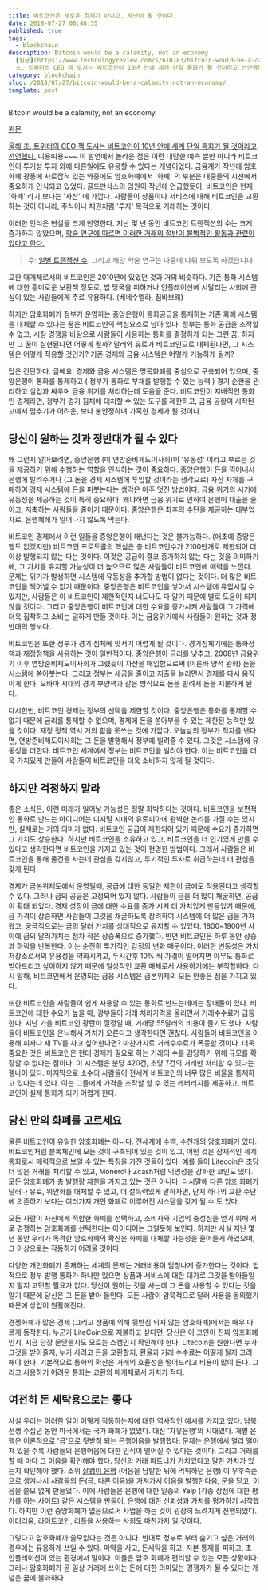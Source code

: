 ```yaml
---
title: 비트코인은 새로운 경제가 아니고, 재난이 될 것이다.
date: 2018-07-27 06:48:35
published: true
tags:
  - blockchain
description: Bitcoin would be a calamity, not an economy
  [원문](https://www.technologyreview.com/s/610783/bitcoin-would-be-a-calamity-not-an-economy/)  [올해
  초, 트위터의 CEO 잭 도시는 비트코인이 10년 안에 세계 단일 통화가 될 것이라고 선언했다.](htt...
category: blockchain
slug: /2018/07/27/bitcoin-would-be-a-calamity-not-an-economy/
template: post
---
```


Bitcoin would be a calamity, not an economy

[원문](https://www.technologyreview.com/s/610783/bitcoin-would-be-a-calamity-not-an-economy/)

[올해 초, 트위터의 CEO 잭 도시는 비트코인이 10년 안에 세계 단일 통화가 될 것이라고 선언했다.](https://www.cnbc.com/2018/03/21/jack-dorsey-expects-bitcoin-to-become-the-worlds-single-currency-in-about-10-years.html) 띠용띠용~~~ 이 발언에서 놀라운 점은 이런 대담한 예측 뿐만 아니라 비트코인이 투기성 투자 외에 다른일에도 유용할 수 있다는 개념이었다. 금융계가 작년에 암호화폐 광풍에 사로잡혀 있는 와중에도 암호화폐에서 '화폐' 의 부분은 대중들의 시선에서 중요하게 인식되고 있었다. 골드만삭스의 임원이 작년에 언급했듯이, 비트코인은 현재 '화폐' 라기 보다는 '자산' 에 가깝다. 사람들이 상품이나 서비스에 대해 비트코인을 교환하는 것이 아니라, 주식이나 채권처럼 '투자' 목적으로 거래하는 것이다.

이러한 인식은 현실을 크게 반영한다. 지난 몇 년 동안 비트코인 트랜잭션의 수는 크게 증가하지 않았으며, [학술 연구에 따르면 이러한 거래의 절반이 불법적인 활동과 관련이 있다고 한다.](https://papers.ssrn.com/sol3/papers.cfm?abstract_id=3102645)

> 주: [일별 트랜잭션 수](https://www.blockchain.com/charts/n-transactions?timespan=all&scale=1). 그리고 해당 학술 연구는 나중에 다뤄 보도록 하겠습니다.

교환 매개체로서의 비트코인은 2010년에 있었던 것과 거의 비슷하다. 기존 통화 시스템에 대한 흥미로운 보환책 정도로, 법 당국을 피하거나 인플레이션에 시달리는 사회에 관심이 있는 사람들에게 주료 유용하다. (베네수엘라, 짐바브웨)

하지만 암호화폐가 정부가 운영하는 중앙은행이 통화공급을 통제하는 기존 화폐 시스템을 대체할 수 있다는 꿈은 비트코인의 핵심요소로 남아 있다. 정부는 통화 공급을 조작할 수 없고, 시장 경쟁을 바탕으로 사람들이 사용하는 통화를 결정하게 되는 그런 꿈. 하지만 그 꿈이 실현된다면 어떻게 될까? 달러와 유로가 비트코인으로 대체된다면, 그 시스템은 어떻게 적응할 것인가? 기존 경제와 금융 시스템은 어떻게 기능하게 될까?

답은 간단하다. 글쎄요. 경제와 금융 시스템은 명목화폐를 중심으로 구축되어 있으며, 중앙은행이 통화를 통제하고 ( 정부가 통화로 부채를 발행할 수 있는 능력 ) 경기 순환을 관리하고 실업과 싸우며 금융 위기를 처리하는데 도움을 준다. 비트코인이 지배적인 통화인 경제라면, 정부가 경기 침체에 대처할 수 있는 도구를 제한하고, 금융 공황이 시작된 고에서 멈추기가 어려운, 보다 불안정하며 가혹한 경제가 될 것이다.

## 당신이 원하는 것과 정반대가 될 수 있다

왜 그런지 알아보려면, 중앙은행 (미 연방준비제도이사회)이 '유동성' 이라고 부르는 것을 제공하기 위해 수행하는 역할을 인식하는 것이 중요하다. 중앙은행이 돈을 찍어내서 은행에 빌려주거나 (그 돈을 경제 시스템에 투입할 것이라는 생각으로) 자산 자체를 구매하여 경제 시스템에 돈을 퍼붓는다는 생각은 아주 멋진 방법이다. 금융 위기의 시기에 유동성을 제공하는 것이 특히 중요하다. 왜냐하면 금융 위기로 인하여 은행이 대출을 줄이고, 저축하는 사람들을 줄이기 때문이다. 중앙은행은 최후의 수단을 제공하는 대부업자로, 은행폐쇄가 일어나지 않도록 막는다.

비트코인 경제에서 이런 일들을 중앙은행이 해낸다는 것은 불가능하다. (애초에 중앙은행도 없겠지만) 비트코인 프로토콜의 핵심은 총 비트코인수가 2100만개로 제한되어 더 이상 발행되지 않는 다는 것이다. 이것은 공급이 결코 증가하지 않는 다는 것을 의미하기에, 그 가치를 유지할 가능성이 더 높으므로 많은 사람들이 비트코인에 매력을 느낀다. 문제는 위기가 발생하면 시스템에 유동성을 추가할 방법이 없다는 것이다. 더 많은 비트코인을 찍어낼 수 없기 때문이다. 중앙은행은 비트코인을 쌓아서 시스템에 유입시킬 수 있지만, 사람들은 이 비트코인이 제한적인지 너도나도 다 알기 때문에 별로 도움이 되지 않을 것이다. 그리고 중앙은행이 비트코인에 대한 수요를 증가시켜 사람들이 그 가격에 더욱 집착하고 소비는 덜하게 만들 것이다. 이는 금융위기에서 사람들이 원하는 것과 정반대의 행보다.

비트코인은 또한 정부가 경기 침체에 맞서기 어렵게 될 것이다. 경기침체기에는 통화정책과 재정정책을 사용하는 것이 일반적이다. 중앙은행이 금리를 낮추고, 2008년 금융위기 이후 연방준비제도이사회가 그럤듯이 자산을 매입함으로써 (이른바 양적 완화) 돈을 시스템에 쏟아붓는다. 그리고 정부는 세금을 줄이고 지출을 늘리면서 경제를 다시 움직이게 한다. 오바마 시대의 경기 부양책과 같은 방식으로 돈을 빌려서 돈을 지불하게 된다.

다시한번, 비트코인 경제는 정부의 선택을 제한할 것이다. 중앙은행은 통화를 통제할 수 없기 때문에 금리를 통제할 수 없으며, 경제에 돈을 쏟아부을 수 있는 제한된 능력만 있을 것이다. 재정 정책 역시 거의 힘을 못쓰는 것에 가깝다. 오늘날의 정부가 적자를 낸다면, 연방준비제도이사회는 그 돈을 발행해서 정부에 빌려줄 수 있다. 그것은 시스템에 유동성을 더한다. 비트코인 세계에서 정부는 비트코인을 빌려야 한다. 이는 비트코인을 더욱 가치있게 만들어 사람들이 비트코인을 더욱 소비하지 않게 될 것이다.

## 하지만 걱정하지 말라

좋은 소식은, 이런 미래가 일어날 가능성은 정말 희박하다는 것이다. 비트코인을 보편적인 통화로 만드는 아이디어는 디지털 시대의 유토피아에 완벽한 논리를 가질 수는 있지만, 실제로는 거의 의미가 없다. 비트코인 공급이 제한되어 있기 때문에 수요가 증가하면 그 가치도 상승한다. 하지만 비트코인을 소유하고 있고, 비트코인을 더 인기있게 만들 수 있다고 생각한다면 비트코인을 가지고 있는 것이 현명한 방법이다. 그래서 사람들은 비트코인을 통해 물건을 사는데 관심을 갖지않고, 투기적인 투자로 취급하는데 더 관심을 갖게 된다.

경제가 금본위제도에서 운영될때, 공급에 대한 동일한 제한이 금에도 적용된다고 생각할 수 있다. 그러나 금의 공급은 고정되어 있지 않다. 사람들이 금을 더 많이 채굴하면, 공급이 확대 되었다. 경제 성장이 금에 대한 수요를 증가 시켜 더 가치있게 만들었기 때문에, 금 가격이 상승하면 사람들이 그것을 채굴하도록 장려하여 시스템에 더 많은 금을 가져왔고, 궁극적으로는 금의 달러 가치를 상대적으로 유지할 수 있었다. 1800~1900년 사이에 금의 달러가치는 점차 작은 상승폭으로 증가했다. 반면 비트코인은 하루 동안 상승과 하락을 반복한다. 이는 순전히 투기적인 감정의 변화 때문이다. 이러한 변동성은 가치 저장소로서의 유용성을 약화시키고, 두시간후 10% 씩 가겪이 떨어지면 아무도 통화로 받아드리고 싶어하지 않기 때문에 일상적인 교환 매체로서 사용하기에는 부적합하다. 다시 말해, 비트코인에서 운영되는 금융 시스템은 금본위제의 모든 안좋은 점을 가지고 있다.

또한 비트코인을 사람들이 쉽게 사용할 수 있는 통화로 만드는데에는 장애물이 있다. 비트코인에 대한 수요가 높을 때, 광부들이 거래 처리가격을 올리면서 거래수수료가 급등한다. 지난 가을 비트코인 광란이 절정일 때, 거래당 55달러의 비용이 들기도 했다. 사람들이 비트코인을 은닉해서 가치가 오른다고 생각한다면 괜찮다. 사람들이 비트코인을 이용해 피자나 새 TV를 사고 싶어한다면? 마찬가지로 거래수수료가 폭등할 것이다. 더욱 중요한 것은 비트코인은 현대 경제가 필요로 하는 거래의 수를 감당하기 위해 규모를 확장할 수 없다는 점이다. 이 시스템은 분당 420건, 초당 7건의 거래만 처리할 수 있다는 젷나이 있다. 마지막으로 소수의 사람들이 전세계 비트코인의 너무 많은 비율을 통제하고 있다는데 있다. 이는 그들에게 가격을 조작할 할 수 있는 레버리지를 제공하고, 비트코인이 실제 통화가 되기 어렵게 한다.

## 당신 만의 화폐를 고르세요

물론 비트코인이 유일한 암호화폐는 아니다. 전세계에 수백, 수천개의 암호화폐가 있다. 비트코인처럼 블록체인에 모든 것이 구축되어 있는 것이 있고, 어떤 것은 잠재적인 세계 통화로서 매력적으로 보일 수 있는 특징을 가진 것들이 있다. 예를 들어 Litecoin은 초당 더 많은 거래를 처리할 수 있고, Monero나 Zcash처럼 익명성을 강화한 코인도 있다. 모든 암호화폐가 총 발행량 제한을 가지고 있는 것은 아니다. 다시말해 다른 암호 화폐가 달러나 유로, 위안화를 대체할 수 있고, 더 설득력있게 말하자면, 단지 하나의 교환 수단에 의존하기 보다는 여러가지 개인 화폐로 이루어진 시스템을 갖게 될 수 도 있다.

모든 사람이 자신에게 적합한 화폐를 선택하고, 소비자와 기업의 충성심을 얻기 위해 서로 경쟁하는 암호화폐를 선택한다는 아이디어는 그럴듯해 보인다. 하지만 사실 지난 몇 년 동안 우리가 목격한 암호화폐의 확산은 화폐를 대체할 가능성을 줄어들게 하였으며, 그 이상으로는 작동하기 어려울 것이다.

다양한 개인화폐가 존재하는 세계의 문제는 거래비용이 엄청나게 증가한다는 것이다. 법적으로 정부 발행 통화가 하나만 있으면 상품과 서비스에 대한 대가로 그것을 받아들일지 말지 고민할 필요가 없다. 당신이 원하는 것을 사는데 그 돈을 사용할 수 있다는 것을 알기 때문에 당신은 그 돈을 받아 들인다. 모든 사람이 암묵적으로 달러 사용을 동의했기 때문에 상업이 원활해진다.

경젱화폐가 많은 경제 (그리고 상품에 의해 뒷받침 되지 않는 암호화폐)에서는 매우 다르게 동작한다. 누군가 LiteCoin으로 지불하고 싶다면, 당신은 이 코인이 진짜 암호화폐인지, 지금 당장 문닫을지도 모르는 스캠인지 확인해야 한다. Litecoin을 원한다면 누가 그것을 받아줄지, 누가 사려고 돈을 교환할지, 환율과 거래 수수료는 어떻게 될지 고려 해야 한다. 기본적으로 통화의 확산은 거래의 효율성을 떨어드리고 비용이 많이 든다. 그리고 사용하기 어려운 통화는 교환의 매개체로서 가치가 적다.

## 여전히 돈 세탁용으로는 좋다

사실 우리는 이러한 일이 어떻게 작동하는지에 대한 역사적인 예시를 가지고 있다. 남북전쟁 수십년 동안 미국에서는 국가 화폐가 없었다. 대신 '자유은행'의 시대였다. 개별 은행은 이론적으로 '금'으로 뒷받침 되는 은행어음을 발행했다. 문제는 은행에서 멀리 떨어져 있을 수록 사람들의 은행어음에 대한 인식이 떨어질 수 있다는 것이다. 그리고 거래를 할 때 마다 그 어음을 확인해야 했다. 당신의 거래 파트너가 가치있다고 말한 가치가 있는지 확인해야 했다. 소위 [살쾡이 은행](https://en.wikipedia.org/wiki/Wildcat_banking) (어음을 남발한 뒤에 먹튀하던 은행) 이 우후죽순으로 생겨나서 사람들의 돈(금, 다른 어음)을 가져가서 어음을 발행한다음, 문을 닫고, 어음을 쓸모 없게 만들었다. 이에 사람들은 은행에 대한 일종의 Yelp (각종 상점에 대한 평가를 하는 사이트) 같은 시스템을 만들어, 은행에 대한 신뢰성과 가치를 평가하기 시작했다. 하지만 이런 중앙화폐가 없음으로써 사업을 하는 것이 굉장히 느려지게 진행되었다. 이더리움, 라이트코인, 리플을 사용하는 사회도 마찬가지 일 것이다.

그렇다고 암호화폐까 쓸모없다는 것은 아니다. 반대로 정부로 부터 숨기고 싶은 거래의 경우에는 유용하게 쓰일 수 있다. 마약을 사고, 돈세탁을 하고, 자본 통제를 피하고, 초 인플레이션이 있는 환경에서 말이다. 이들은 암호 화폐가 편리할 수 있는 모든 상황이다. 그러나 암호화폐가 곧 일상 거래에 쓰이는 돈에 대한 의미있는 경쟁자가 될 수 있다는 개념은 꿈에 불과하다.
